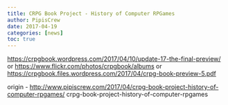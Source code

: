 ```yaml
---
title: CRPG Book Project - History of Computer RPGames
author: PipisCrew
date: 2017-04-19
categories: [news]
toc: true
---
```


https://crpgbook.wordpress.com/2017/04/10/update-17-the-final-preview/
or
https://www.flickr.com/photos/crpgbook/albums
or
https://crpgbook.files.wordpress.com/2017/04/crpg-book-preview-5.pdf

origin - http://www.pipiscrew.com/2017/04/crpg-book-project-history-of-computer-rpgames/ crpg-book-project-history-of-computer-rpgames